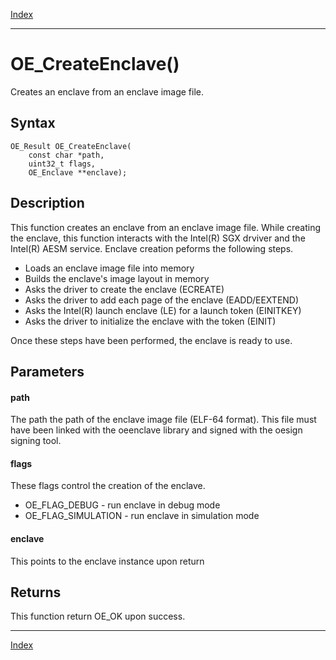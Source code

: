 [Index](index.md)

---
# OE_CreateEnclave()

Creates an enclave from an enclave image file.

## Syntax

    OE_Result OE_CreateEnclave(
        const char *path,
        uint32_t flags,
        OE_Enclave **enclave);
## Description 

This function creates an enclave from an enclave image file. While creating the enclave, this function interacts with the Intel(R) SGX drviver and the Intel(R) AESM service. Enclave creation peforms the following steps.

- Loads an enclave image file into memory
- Builds the enclave's image layout in memory
- Asks the driver to create the enclave (ECREATE)
- Asks the driver to add each page of the enclave (EADD/EEXTEND)
- Asks the Intel(R) launch enclave (LE) for a launch token (EINITKEY)
- Asks the driver to initialize the enclave with the token (EINIT)

Once these steps have been performed, the enclave is ready to use.





## Parameters

#### path

The path the path of the enclave image file (ELF-64 format). This file must have been linked with the oeenclave library and signed with the oesign signing tool.


#### flags

These flags control the creation of the enclave.

- OE_FLAG_DEBUG - run enclave in debug mode
- OE_FLAG_SIMULATION - run enclave in simulation mode

#### enclave

This points to the enclave instance upon return


## Returns

This function return OE_OK upon success.


---
[Index](index.md)

